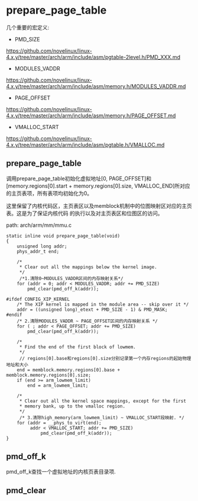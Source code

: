 prepare_page_table
========================================

几个重要的宏定义:

* PMD_SIZE

https://github.com/novelinux/linux-4.x.y/tree/master/arch/arm/include/asm/pgtable-2level.h/PMD_XXX.md

* MODULES_VADDR

https://github.com/novelinux/linux-4.x.y/tree/master/arch/arm/include/asm/memory.h/MODULES_VADDR.md

* PAGE_OFFSET

https://github.com/novelinux/linux-4.x.y/tree/master/arch/arm/include/asm/memory.h/PAGE_OFFSET.md

* VMALLOC_START

https://github.com/novelinux/linux-4.x.y/tree/master/arch/arm/include/asm/pgtable.h/VMALLOC.md

prepare_page_table
----------------------------------------

调用prepare_page_table初始化虚拟地址[0, PAGE_OFFSET]和[memory.regions[0].start +
memory.regions[0].size, VMALLOC_END]所对应的主页表项，所有表项均初始化为0。

这里保留了内核代码区，主页表区以及memblock机制中的位图映射区对应的主页表。这是为了保证内核代码
的执行以及对主页表区和位图区的访问。

path: arch/arm/mm/mmu.c
```
static inline void prepare_page_table(void)
{
    unsigned long addr;
    phys_addr_t end;

    /*
     * Clear out all the mappings below the kernel image.
     */
     /*1.清除0~MODULES_VADDR区间的内存映射关系*/
    for (addr = 0; addr < MODULES_VADDR; addr += PMD_SIZE)
        pmd_clear(pmd_off_k(addr));

#ifdef CONFIG_XIP_KERNEL
    /* The XIP kernel is mapped in the module area -- skip over it */
    addr = ((unsigned long)_etext + PMD_SIZE - 1) & PMD_MASK;
#endif
    /* 2.清除MODULES_VADDR ~ PAGE_OFFSET区间的内存映射关系 */
    for ( ; addr < PAGE_OFFSET; addr += PMD_SIZE)
        pmd_clear(pmd_off_k(addr));

    /*
     * Find the end of the first block of lowmem.
     */
     // regions[0].base和regions[0].size分别记录第一个内存regions的起始物理地址和大小
    end = memblock.memory.regions[0].base + memblock.memory.regions[0].size;
    if (end >= arm_lowmem_limit)
        end = arm_lowmem_limit;

    /*
     * Clear out all the kernel space mappings, except for the first
     * memory bank, up to the vmalloc region.
     */
     /* 3.清除high_memory(arm_lowmem_limit) ~ VMALLOC_START段映射. */
    for (addr = __phys_to_virt(end);
         addr < VMALLOC_START; addr += PMD_SIZE)
             pmd_clear(pmd_off_k(addr));
}
```

pmd_off_k
----------------------------------------

pmd_off_k查找一个虚拟地址的内核页表目录项.

pmd_clear
----------------------------------------
